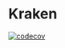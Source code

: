 # Kraken

[![codecov](https://codecov.io/gh/Podium-Education/kraken/branch/main/graph/badge.svg?token=YAoPTsYWbB)](https://codecov.io/gh/Podium-Education/kraken)